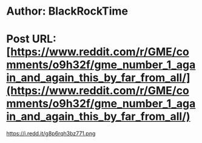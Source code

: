 # Author: BlackRockTime
# Post URL: [https://www.reddit.com/r/GME/comments/o9h32f/gme_number_1_again_and_again_this_by_far_from_all/](https://www.reddit.com/r/GME/comments/o9h32f/gme_number_1_again_and_again_this_by_far_from_all/)


https://i.redd.it/g8p6rqh3bz771.png